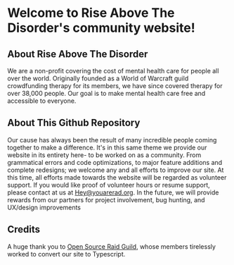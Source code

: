# Welcome to Rise Above The Disorder's community website!

## About Rise Above The Disorder

We are a non-profit covering the cost of mental health care for people all over the world. Originally founded as a World of Warcraft guild crowdfunding therapy for its members, we have since covered therapy for over 38,000 people. Our goal is to make mental health care free and accessible to everyone.

## About This Github Repository

Our cause has always been the result of many incredible people coming together to make a difference. It's in this same theme we provide our website in its entirety here- to be worked on as a community. From grammatical errors and code optimizations, to major feature additions and complete redesigns; we welcome any and all efforts to improve our site. At this time, all efforts made towards the website will be regarded as volunteer support. If you would like proof of volunteer hours or resume support, please contact at us at Hey@youarerad.org. In the future, we will provide rewards from our partners for project involvement, bug hunting, and UX/design improvements

## Credits

A huge thank you to [Open Source Raid Guild](https://osrg.t3.gg), whose members tirelessly worked to convert our site to Typescript.

